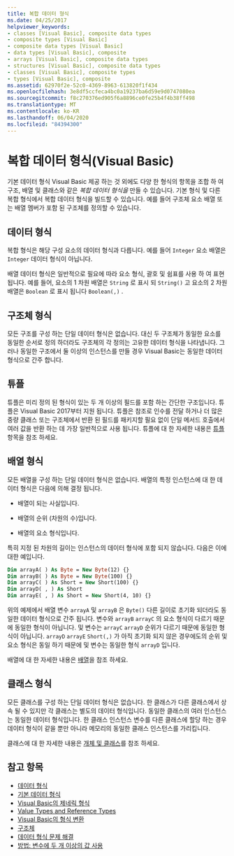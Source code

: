 ```yaml
---
title: 복합 데이터 형식
ms.date: 04/25/2017
helpviewer_keywords:
- classes [Visual Basic], composite data types
- composite types [Visual Basic]
- composite data types [Visual Basic]
- data types [Visual Basic], composite
- arrays [Visual Basic], composite data types
- structures [Visual Basic], composite data types
- classes [Visual Basic], composite types
- types [Visual Basic], composite
ms.assetid: 62970f2e-52c0-4369-8963-613820f1f434
ms.openlocfilehash: 3e8df5ccfeca4bc0a19237ba6d59e9d0747080ea
ms.sourcegitcommit: f8c270376ed905f6a8896ce0fe25b4f4b38ff498
ms.translationtype: MT
ms.contentlocale: ko-KR
ms.lasthandoff: 06/04/2020
ms.locfileid: "84394300"
---
```

# <a name="composite-data-types-visual-basic"></a>복합 데이터 형식(Visual Basic)
기본 데이터 형식 Visual Basic 제공 하는 것 외에도 다양 한 형식의 항목을 조합 하 여 구조, 배열 및 클래스와 같은 *복합 데이터 형식을* 만들 수 있습니다. 기본 형식 및 다른 복합 형식에서 복합 데이터 형식을 빌드할 수 있습니다. 예를 들어 구조체 요소 배열 또는 배열 멤버가 포함 된 구조체를 정의할 수 있습니다.  
  
## <a name="data-types"></a>데이터 형식  
 복합 형식은 해당 구성 요소의 데이터 형식과 다릅니다. 예를 들어 `Integer` 요소 배열은 `Integer` 데이터 형식이 아닙니다.  
  
 배열 데이터 형식은 일반적으로 필요에 따라 요소 형식, 괄호 및 쉼표를 사용 하 여 표현 됩니다. 예를 들어, 요소의 1 차원 배열은 `String` 로 표시 되 `String()` 고 요소의 2 차원 배열은 `Boolean` 로 표시 됩니다 `Boolean(,)` .  
  
## <a name="structure-types"></a>구조체 형식  
 모든 구조를 구성 하는 단일 데이터 형식은 없습니다. 대신 두 구조체가 동일한 요소를 동일한 순서로 정의 하더라도 구조체의 각 정의는 고유한 데이터 형식을 나타냅니다. 그러나 동일한 구조에서 둘 이상의 인스턴스를 만들 경우 Visual Basic는 동일한 데이터 형식으로 간주 합니다.  
  
## <a name="tuples"></a>튜플

튜플은 미리 정의 된 형식이 있는 두 개 이상의 필드를 포함 하는 간단한 구조입니다. 튜플은 Visual Basic 2017부터 지원 됩니다. 튜플은 참조로 인수를 전달 하거나 더 많은 중량 클래스 또는 구조체에서 반환 된 필드를 패키지할 필요 없이 단일 메서드 호출에서 여러 값을 반환 하는 데 가장 일반적으로 사용 됩니다. 튜플에 대 한 자세한 내용은 [튜플](tuples.md) 항목을 참조 하세요.

## <a name="array-types"></a>배열 형식  
 모든 배열을 구성 하는 단일 데이터 형식은 없습니다. 배열의 특정 인스턴스에 대 한 데이터 형식은 다음에 의해 결정 됩니다.  
  
- 배열이 되는 사실입니다.  
  
- 배열의 순위 (차원의 수)입니다.  
  
- 배열의 요소 형식입니다.  
  
 특히 지정 된 차원의 길이는 인스턴스의 데이터 형식에 포함 되지 않습니다. 다음은 이에 대한 예입니다.  
  
```vb  
Dim arrayA( ) As Byte = New Byte(12) {}  
Dim arrayB( ) As Byte = New Byte(100) {}  
Dim arrayC( ) As Short = New Short(100) {}  
Dim arrayD( , ) As Short  
Dim arrayE( , ) As Short = New Short(4, 10) {}  
```  
  
 위의 예제에서 배열 변수 `arrayA` 및 `arrayB` 은 `Byte()` 다른 길이로 초기화 되더라도 동일한 데이터 형식으로 간주 됩니다. 변수와 `arrayB` `arrayC` 의 요소 형식이 다르기 때문에 동일한 형식이 아닙니다. 및 변수는 `arrayC` `arrayD` 순위가 다르기 때문에 동일한 형식이 아닙니다. `arrayD` `arrayE` `Short(,)` 가 아직 초기화 되지 않은 경우에도의 순위 및 요소 형식은 동일 하기 때문에 및 변수는 동일한 형식 `arrayD` 입니다.  
  
 배열에 대 한 자세한 내용은 [배열](../arrays/index.md)을 참조 하세요.  
  
## <a name="class-types"></a>클래스 형식  
 모든 클래스를 구성 하는 단일 데이터 형식은 없습니다. 한 클래스가 다른 클래스에서 상속 될 수 있지만 각 클래스는 별도의 데이터 형식입니다. 동일한 클래스의 여러 인스턴스는 동일한 데이터 형식입니다. 한 클래스 인스턴스 변수를 다른 클래스에 할당 하는 경우 데이터 형식이 같을 뿐만 아니라 메모리의 동일한 클래스 인스턴스를 가리킵니다.  
  
 클래스에 대 한 자세한 내용은 [개체 및 클래스](../objects-and-classes/index.md)를 참조 하세요.  
  
## <a name="see-also"></a>참고 항목

- [데이터 형식](index.md)
- [기본 데이터 형식](elementary-data-types.md)
- [Visual Basic의 제네릭 형식](generic-types.md)
- [Value Types and Reference Types](value-types-and-reference-types.md)
- [Visual Basic의 형식 변환](type-conversions.md)
- [구조체](structures.md)
- [데이터 형식 문제 해결](troubleshooting-data-types.md)
- [방법: 변수에 두 개 이상의 값 사용](how-to-hold-more-than-one-value-in-a-variable.md)
